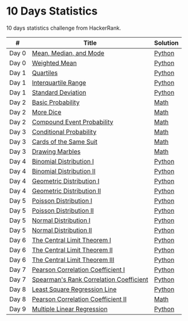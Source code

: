 # 10 Days Statistics 
10 days statistics challenge from HackerRank.

<table>
    <thead>
        <tr>
            <th>#</th>
            <th>Title</th>
            <th>Solution</th>
        </tr>
    </thead>
    <tbody>
        <tr>
            <td>Day 0</td>
            <td><a href="https://www.hackerrank.com/challenges/s10-basic-statistics/problem">Mean, Median, and Mode
</a></td>
            <td><a href="https://github.com/djeada/10DaysStatistics/blob/master/src/day_0/mean_mode_median.py">Python</a></td>
        </tr>
        <tr>
            <td>Day 0</td>
            <td><a href="https://www.hackerrank.com/challenges/s10-weighted-mean" rel="nofollow">Weighted Mean</a></td>
            <td><a href="https://github.com/djeada/10DaysStatistics/blob/master/src/day_0/weighted_mean.py">Python</a></td>
        </tr>
        <tr>
            <td>Day 1</td>
            <td><a href="https://www.hackerrank.com/challenges/s10-quartiles" rel="nofollow">Quartiles</a></td>
            <td><a href="https://github.com/djeada/10DaysStatistics/blob/master/src/day_1/quartiles.py">Python</a></td>
        </tr>
        <tr>
            <td>Day 1</td>
            <td><a href="https://www.hackerrank.com/challenges/s10-interquartile-range/problem" rel="nofollow">Interquartile Range</a></td>
            <td><a href="https://github.com/djeada/10DaysStatistics/blob/master/src/day_1/interquartile_range.py">Python</a></td>
        </tr>
        <tr>
            <td>Day 1</td>
            <td><a href="https://www.hackerrank.com/challenges/s10-standard-deviation/problem" rel="nofollow">Standard Deviation</a></td>
            <td><a href="https://github.com/djeada/10DaysStatistics/blob/master/src/day_1/standard_deviation.py">Python</a></td>
        </tr>
        <tr>
            <td>Day 2</td>
            <td><a href="https://www.hackerrank.com/challenges/s10-mcq-1/problem" rel="nofollow">Basic Probability</a></td>
            <td><a href="https://github.com/djeada/10DaysStatistics/blob/master/src/day_2/basic_probability.pdf">Math</a></td>
        </tr>
        <tr>
            <td>Day 2</td>
            <td><a href="https://www.hackerrank.com/challenges/s10-mcq-2/problem" rel="nofollow">More Dice</a></td>
            <td><a href="https://github.com/djeada/10DaysStatistics/blob/master/src/day_2/more_dice.pdf">Math</a></td>
        </tr>
        <tr>
            <td>Day 2</td>
            <td><a href="https://www.hackerrank.com/challenges/s10-mcq-3/problem" rel="nofollow">Compound Event Probability</a></td>
            <td><a href="https://github.com/djeada/10DaysStatistics/blob/master/src/day_2/compound_event_probability.pdf">Math</a></td>
        </tr>
        <td>Day 3</td>
        <td><a href="https://www.hackerrank.com/challenges/s10-mcq-4/problem" rel="nofollow">Conditional Probability</a></td>
        <td><a href="https://github.com/djeada/10DaysStatistics/blob/master/src/day_3/conditional_probability.pdf">Math</a></td>
        </tr>
        <tr>
            <td>Day 3</td>
            <td><a href="https://www.hackerrank.com/challenges/s10-mcq-5/problem" rel="nofollow">Cards of the Same Suit</a></td>
            <td><a href="https://github.com/djeada/10DaysStatistics/blob/master/src/day_3/cards_of_the_same_suit%20.pdf">Math</a></td>
        </tr>
        <tr>
            <td>Day 3</td>
            <td><a href="https://www.hackerrank.com/challenges/s10-mcq-6/problem" rel="nofollow">Drawing Marbles</a></td>
            <td><a href="https://github.com/djeada/10DaysStatistics/blob/master/src/day_3/drawing_marbles.pdf">Math</a></td>
        </tr>
        <td>Day 4</td>
        <td><a href="https://www.hackerrank.com/challenges/s10-binomial-distribution-1/problem" rel="nofollow">Binomial Distribution I</a></td>
        <td><a href="https://github.com/djeada/10DaysStatistics/blob/master/src/day_4/binomial_distribution_i.py">Python</a></td>
        </tr>
        <td>Day 4</td>
        <td><a href="https://www.hackerrank.com/challenges/s10-binomial-distribution-2/problem" rel="nofollow">Binomial Distribution II</a></td>
        <td><a href="https://github.com/djeada/10DaysStatistics/blob/master/src/day_4/binomial_distribution_ii.py">Python</a></td>
        </tr>
        <tr>
            <td>Day 4</td>
            <td><a href="https://www.hackerrank.com/challenges/s10-geometric-distribution-1/problem" rel="nofollow">Geometric Distribution I</a></td>
            <td><a href="https://github.com/djeada/10DaysStatistics/blob/master/src/day_4/geometric_distribution_i.py">Python</a></td>
        </tr>
        <tr>
            <td>Day 4</td>
            <td><a href="https://www.hackerrank.com/challenges/s10-geometric-distribution-2/problem" rel="nofollow">Geometric Distribution II</a></td>
            <td><a href="https://github.com/djeada/10DaysStatistics/blob/master/src/day_4/geometric_distribution__ii.py">Python</a></td>
        </tr>
        <td>Day 5</td>
        <td><a href="https://www.hackerrank.com/challenges/s10-poisson-distribution-1/problem" rel="nofollow">Poisson Distribution I
</a></td>
        <td><a href="https://github.com/djeada/10DaysStatistics/blob/master/src/day_5/poisson_distribution_i.py">Python</a></td>
        </tr>
        <td>Day 5</td>
        <td><a href="https://www.hackerrank.com/challenges/s10-poisson-distribution-2/problem" rel="nofollow">Poisson Distribution II</a></td>
        <td><a href="https://github.com/djeada/10DaysStatistics/blob/master/src/day_5/poisson_distribution_ii.py">Python</a></td>
        </tr>
        <tr>
            <td>Day 5</td>
            <td><a href="https://www.hackerrank.com/challenges/s10-normal-distribution-1/problem" rel="nofollow">Normal Distribution I</a></td>
            <td><a href="https://github.com/djeada/10DaysStatistics/blob/master/src/day_5/normal_distribution_i.py">Python</a></td>
        </tr>
        <tr>
            <td>Day 5</td>
            <td><a href="https://www.hackerrank.com/challenges/s10-normal-distribution-2/problem" rel="nofollow">Normal Distribution II</a></td>
            <td><a href="https://github.com/djeada/10DaysStatistics/blob/master/src/day_5/normal_distribution_ii.py">Python</a></td>
        </tr>
        <td>Day 6</td>
        <td><a href="https://www.hackerrank.com/challenges/s10-the-central-limit-theorem-1/problem" rel="nofollow">The Central Limit Theorem I</a></td>
        <td><a href="https://github.com/djeada/10DaysStatistics/blob/master/src/day_6/central_limit_theorem_i.py">Python</a></td>
        </tr>
        <tr>
            <td>Day 6</td>
            <td><a href="https://www.hackerrank.com/challenges/s10-the-central-limit-theorem-2/problem" rel="nofollow">The Central Limit Theorem II</a></td>
            <td><a href="https://github.com/djeada/10DaysStatistics/blob/master/src/day_6/central_limit_theorem_ii.py">Python</a></td>
        </tr>
        <tr>
            <td>Day 6</td>
            <td><a href="https://www.hackerrank.com/challenges/s10-the-central-limit-theorem-3/problem" rel="nofollow">The Central Limit Theorem III</a></td>
            <td><a href="https://github.com/djeada/10DaysStatistics/blob/master/src/day_6/central_limit_theorem_iii.py">Python</a></td>
        </tr>
        <td>Day 7</td>
        <td><a href="https://www.hackerrank.com/challenges/s10-pearson-correlation-coefficient/problem" rel="nofollow">Pearson Correlation Coefficient I</a></td>
        <td><a href="https://github.com/djeada/10DaysStatistics/blob/master/src/day_7/pearson_correlation_coefficient_i.py">Python</a></td>
        </tr>
        <td>Day 7</td>
        <td><a href="https://www.hackerrank.com/challenges/s10-spearman-rank-correlation-coefficient/problem" rel="nofollow">Spearman's Rank Correlation Coefficient</a></td>
        <td><a href="https://github.com/djeada/10DaysStatistics/blob/master/src/day_7/spearmans_rank_correlation_coefficient.py">Python</a></td>
        </tr>
        <tr>
            <td>Day 8</td>
            <td><a href="https://www.hackerrank.com/challenges/s10-least-square-regression-line/problem" rel="nofollow">Least Square Regression Line</a></td>
            <td><a href="https://github.com/djeada/10DaysStatistics/blob/master/src/day_8/least_square_regression_line.py">Python</a></td>
        </tr>
        <tr>
            <td>Day 8</td>
            <td><a href="https://www.hackerrank.com/challenges/s10-mcq-7/problem" rel="nofollow">Pearson Correlation Coefficient II</a></td>
            <td><a href="https://github.com/djeada/10DaysStatistics/blob/master/src/day_8/pearson_correlation_coefficient_ii.pdf">Math</a></td>
        </tr>
        <tr>
            <td>Day 9</td>
            <td><a href="https://www.hackerrank.com/challenges/s10-multiple-linear-regression/problem" rel="nofollow">Multiple Linear Regression</a></td>
            <td><a href="https://github.com/djeada/10DaysStatistics/blob/master/src/day_9/multiple_linear_regression.py">Python</a></td>
        </tr>
    </tbody>
</table>
